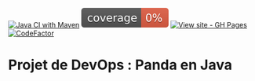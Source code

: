 [![Java CI with Maven](https://github.com/Esdia/ProjetDevOps/actions/workflows/pull-request.yml/badge.svg)](https://github.com/Esdia/ProjetDevOps/actions/workflows/pull-request.yml)
![Coverage](.github/badges/jacoco.svg)
[![View site - GH Pages](https://img.shields.io/badge/View_site-GH_Pages-2ea44f?style=for-the-badge)](https://esdia.github.io/ProjetDevOps/)
[![CodeFactor](https://www.codefactor.io/repository/github/esdia/projetdevops/badge/master)](https://www.codefactor.io/repository/github/esdia/projetdevops/overview/master)

# Projet de DevOps : Panda en Java